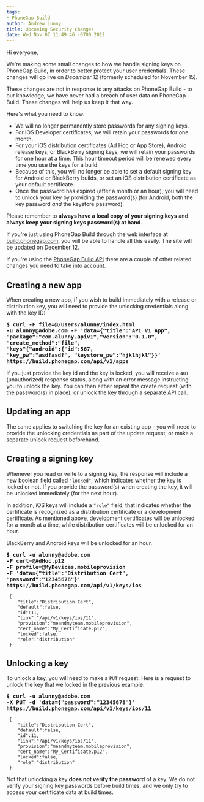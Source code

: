 ```yaml
---
tags:
- PhoneGap Build
author: Andrew Lunny
title: Upcoming Security Changes
date: Wed Nov 07 11:49:46 -0700 2012
---
```

Hi everyone,

We're making some small changes to how we handle signing keys on PhoneGap Build,
in order to better protect your user credentials. These changes will go live on
_December 12_ (formerly scheduled for November 15).

These changes are not in response to any attacks on PhoneGap Build - to
our knowledge, we have never had a breach of user data on PhoneGap Build. These
changes will help us keep it that way.

Here's what you need to know:

* We will no longer permanently store passwords for any signing keys.
* For iOS Developer certificates, we will retain your passwords for one month.
* For your iOS distribution certificates (Ad Hoc or App Store), Android release
keys, or BlackBerry signing keys, we will retain your passwords for one hour at
a time. This hour timeout period will be renewed every time you use the keys
for a build.
* Because of this, you will no longer be able to set a default signing key for
Android or BlackBerry builds, or set an iOS distribution certificate as your
default certificate.
* Once the password has expired (after a month or an hour), you will need to
unlock your key by providing the password(s) (for Android, both the key password
_and_ the keystore password).

Please remember to __always have a local copy of your signing keys__ and
__always keep your signing keys password(s) at hand__.

If you're just using PhoneGap Build through the web interface at
[build.phonegap.com](https://build.phonegap.com), you will be able to handle all
this easily. The site will be updated on December 12.

If you're using the [PhoneGap Build API](https://build.phonegap.com/docs/api)
there are a couple of other related changes you need to take into account.

<!-- end-slug -->

## Creating a new app

When creating a new app, if you wish to build immediately with a release or
distribution key, you will need to provide the unlocking credentials along with
the key ID:

<pre><strong>$ curl -F file=@/Users/alunny/index.html
-u alunny@adobe.com -F 'data={"title":"API V1 App",
"package":"com.alunny.apiv1","version":"0.1.0",
"create_method":"file",
"keys"{"android":{"id":567,
"key_pw":"asdfasdf", "keystore_pw":"hjklhjkl"}}'
https://build.phonegap.com/api/v1/apps</strong></pre>

If you just provide the key id and the key is locked, you will receive a `401`
(unauthorized) response status, along with an error message instructing you to
unlock the key. You can then either repeat the create request (with the
password(s) in place), or unlock the key through a separate API call.

## Updating an app

The same applies to switching the key for an existing app - you will need to
provide the unlocking credentials as part of the update request, or make a
separate unlock request beforehand.

## Creating a signing key

Whenever you read or write to a signing key, the response will include a new
boolean field called `"locked"`, which indicates whether the key is locked or
not. If you provide the password(s) when creating the key, it will be unlocked
immediately (for the next hour).

In addition, iOS keys will include a `"role"` field, that indicates whether the
certificate is recognized as a distribution certificate or a development
certificate. As mentioned above, development certificates will be unlocked for a
month at a time, while distribution certificates will be unlocked for an hour.

BlackBerry and Android keys will be unlocked for an hour.

<pre><strong>$ curl -u alunny@adobe.com
-F cert=@AdHoc.p12
-F profile=@MyDevices.mobileprovision
-F 'data={"title":"Distribution Cert",
"password":"12345678"}'
https://build.phonegap.com/api/v1/keys/ios</strong></pre>
     {
        "title":"Distribution Cert",
        "default":false,
        "id":11,
        "link":"/api/v1/keys/ios/11",
        "provision":"meandmyteam.mobileprovision",
        "cert_name":"My_Certificate.p12",
        "locked":false,
        "role":"distribution"
     }

## Unlocking a key

To unlock a key, you will need to make a `PUT` request. Here is a request to
unlock the key that we locked in the previous example:

<pre><strong>$ curl -u alunny@adobe.com
-X PUT -d 'data={"password":"12345678"}'
https://build.phonegap.com/api/v1/keys/ios/11</strong></pre>
     {
        "title":"Distribution Cert",
        "default":false,
        "id":11,
        "link":"/api/v1/keys/ios/11",
        "provision":"meandmyteam.mobileprovision",
        "cert_name":"My_Certificate.p12",
        "locked":false,
        "role":"distribution"
     }

Not that unlocking a key __does not verify the password__ of a key. We do not
verify your signing key passwords before build times, and we only try to access
your certificate data at build times.
